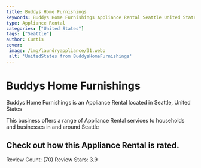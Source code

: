```yaml
---
title: Buddys Home Furnishings
keywords: Buddys Home Furnishings Appliance Rental Seattle United States 
type: Appliance Rental 
categories: ["United States"]
tags: ["Seattle"]
author: Curtis
cover:
 image: /img/laundryappliance/31.webp
 alt: 'UnitedStates from BuddysHomeFurnishings'
---
```


# Buddys Home Furnishings
Buddys Home Furnishings is an Appliance Rental located in Seattle, United States

This business offers a range of Appliance Rental services to households and businesses in and around Seattle

## Check out how this Appliance Rental is rated.
Review Count: (70)
Review Stars: 3.9
